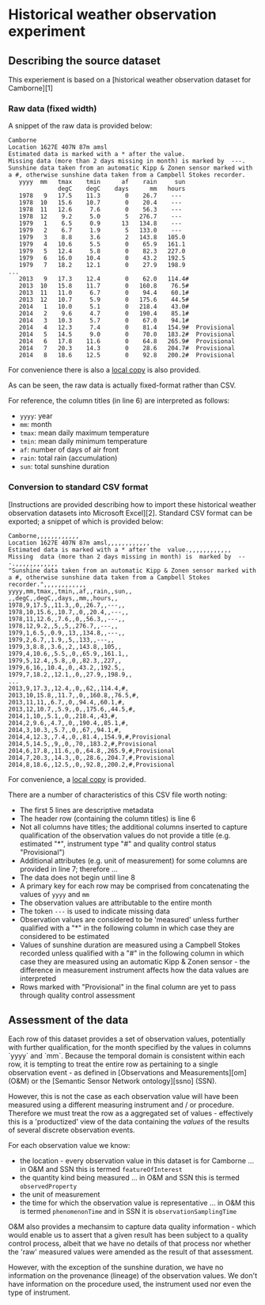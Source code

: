 <h1>Historical weather observation experiment</h1>

<h2>Describing the source dataset</h2>
This experiement is based on a [historical weather observation dataset for Camborne][1]

[1]: http://www.metoffice.gov.uk/pub/data/weather/uk/climate/stationdata/cambornedata.txt

<h3>Raw data (fixed width)</h3>
A snippet of the raw data is provided below:

```
Camborne
Location 1627E 407N 87m amsl
Estimated data is marked with a * after the value.
Missing data (more than 2 days missing in month) is marked by  ---.
Sunshine data taken from an automatic Kipp & Zonen sensor marked with a #, otherwise sunshine data taken from a Campbell Stokes recorder.
   yyyy  mm   tmax    tmin      af    rain     sun
              degC    degC    days      mm   hours
   1978   9   17.5    11.3       0    26.7    ---
   1978  10   15.6    10.7       0    20.4    ---
   1978  11   12.6     7.6       0    56.3    ---
   1978  12    9.2     5.0       5   276.7    ---
   1979   1    6.5     0.9      13   134.8    ---
   1979   2    6.7     1.9       5   133.0    ---
   1979   3    8.8     3.6       2   143.8   105.0
   1979   4   10.6     5.5       0    65.9   161.1
   1979   5   12.4     5.8       0    82.3   227.0
   1979   6   16.0    10.4       0    43.2   192.5
   1979   7   18.2    12.1       0    27.9   198.9
...
   2013   9   17.3    12.4       0    62.0   114.4#
   2013  10   15.8    11.7       0   160.8    76.5#
   2013  11   11.0     6.7       0    94.4    60.1#
   2013  12   10.7     5.9       0   175.6    44.5#
   2014   1   10.0     5.1       0   218.4    43.0#
   2014   2    9.6     4.7       0   190.4    85.1#
   2014   3   10.3     5.7       0    67.0    94.1#
   2014   4   12.3     7.4       0    81.4   154.9#  Provisional
   2014   5   14.5     9.0       0    70.0   183.2#  Provisional
   2014   6   17.8    11.6       0    64.8   265.9#  Provisional
   2014   7   20.3    14.3       0    28.6   204.7#  Provisional
   2014   8   18.6    12.5       0    92.8   200.2#  Provisional
```

For convenience there is also a [local copy](cambornedata.txt) is also provided.

As can be seen, the raw data is actually fixed-format rather than CSV. 

For reference, the column titles (in line 6) are interpreted as follows:
- `yyyy`: year
- `mm`: month
- `tmax`: mean daily maximum temperature
- `tmin`: mean daily minimum temperature
- `af`: number of days of air front
- `rain`: total rain (accumulation)
- `sun`: total sunshine duration

<h3>Conversion to standard CSV format</h3>
[Instructions are provided describing how to import these historical weather observation datasets into Microsoft Excel][2]. Standard CSV format can be exported; a snippet of which is provided below:

[2]: http://www.metoffice.gov.uk/climate/uk/about/station-data/import

```
Camborne,,,,,,,,,,,,
Location 1627E 407N 87m amsl,,,,,,,,,,,,
Estimated data is marked with a * after the  value.,,,,,,,,,,,,
Missing  data (more than 2 days missing in month) is  marked by  ---.,,,,,,,,,,,,
"Sunshine data taken from an automatic Kipp & Zonen sensor marked with a #, otherwise sunshine data taken from a Campbell Stokes recorder.",,,,,,,,,,,,
yyyy,mm,tmax,,tmin,,af,,rain,,sun,,
,,degC,,degC,,days,,mm,,hours,,
1978,9,17.5,,11.3,,0,,26.7,,---,,
1978,10,15.6,,10.7,,0,,20.4,,---,,
1978,11,12.6,,7.6,,0,,56.3,,---,,
1978,12,9.2,,5,,5,,276.7,,---,,
1979,1,6.5,,0.9,,13,,134.8,,---,,
1979,2,6.7,,1.9,,5,,133,,---,,
1979,3,8.8,,3.6,,2,,143.8,,105,,
1979,4,10.6,,5.5,,0,,65.9,,161.1,,
1979,5,12.4,,5.8,,0,,82.3,,227,,
1979,6,16,,10.4,,0,,43.2,,192.5,,
1979,7,18.2,,12.1,,0,,27.9,,198.9,,
...
2013,9,17.3,,12.4,,0,,62,,114.4,#,
2013,10,15.8,,11.7,,0,,160.8,,76.5,#,
2013,11,11,,6.7,,0,,94.4,,60.1,#,
2013,12,10.7,,5.9,,0,,175.6,,44.5,#,
2014,1,10,,5.1,,0,,218.4,,43,#,
2014,2,9.6,,4.7,,0,,190.4,,85.1,#,
2014,3,10.3,,5.7,,0,,67,,94.1,#,
2014,4,12.3,,7.4,,0,,81.4,,154.9,#,Provisional
2014,5,14.5,,9,,0,,70,,183.2,#,Provisional
2014,6,17.8,,11.6,,0,,64.8,,265.9,#,Provisional
2014,7,20.3,,14.3,,0,,28.6,,204.7,#,Provisional
2014,8,18.6,,12.5,,0,,92.8,,200.2,#,Provisional
```

For convenience, a [local copy](cambornedata.csv) is provided.

There are a number of characteristics of this CSV file worth noting:
- The first 5 lines are descriptive metadata
- The header row (containing the column titles) is line 6
- Not all columns have titles; the additional columns inserted to capture qualification of the observation values do not provide a title (e.g. estimated "*", instrument type "#" and quality control status "Provisional")
- Additional attributes (e.g. unit of measurement) for some columns are provided in line 7; therefore ... 
- The data does not begin until line 8
- A primary key for each row may be comprised from concatenating the values of `yyyy` and `mm`
- The observation values are attributable to the entire month
- The token `---` is used to indicate missing data
- Observation values are considered to be 'measured' unless further qualified with a "*" in the following column in which case they are considered to be estimated
- Values of sunshine duration are measured using a Campbell Stokes recorded unless qualified with a "#" in the following column in which case they are measured using an automatic Kipp & Zonen sensor - the difference in measurement instrument affects how the data values are interpreted
- Rows marked with "Provisional" in the final column are yet to pass through quality control assessment

<h2>Assessment of the data</h2>
Each row of this dataset provides a set of observation values, potentially with further qualification, for the month specified by the values in columns `yyyy` and `mm`. Because the temporal domain is consistent within each row, it is tempting to treat the entire row as pertaining to a single observation event - as defined in [Observations and Measurements][om] (O&M) or the [Semantic Sensor Network ontology][ssno] (SSN). 

However, this is not the case as each observation value will have been measured using a different measuring instrument and / or procedure. Therefore we must treat the row as a aggregated set of values - effectively this is a 'productized' view of the data containing the _values_ of the results of several discrete observation events.

[om]: http://www.opengeospatial.org/standards/om
[ssno]: http://www.w3.org/2005/Incubator/ssn/ssnx/ssn

For each observation value we know:
- the location - every observation value in this dataset is for Camborne ... in O&M and SSN this is termed `featureOfInterest`
- the quantity kind being measured ... in O&M and SSN this is termed `observedProperty`
- the unit of measurement
- the time for which the observation value is representative ... in O&M this is termed `phenomenonTime` and in SSN it is `observationSamplingTime`

O&M also provides a mechansim to capture data quality information - which would enable us to assert that a given result has been subject to a quality control process, albeit that we have no details of that process nor whether the 'raw' measured values were amended as the result of that assessment.

However, with the exception of the sunshine duration, we have no information on the provenance (lineage) of the observation values. We don't have information on the procedure used, the instrument used nor even the type of instrument.